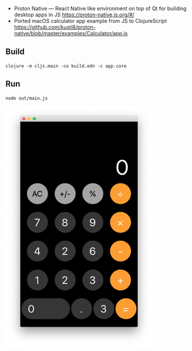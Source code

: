 - Proton Native — React Native like environment on top of Qt for building desktop apps in JS https://proton-native.js.org/#/
- Ported macOS calculator app example from JS to ClojureScript https://github.com/kusti8/proton-native/blob/master/examples/Calculator/app.js

## Build
```shell script
clojure -m cljs.main -co build.edn -c app.core
```

## Run
```shell script
node out/main.js
```

<img src="./screenshot.png" width="400" />
